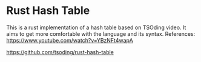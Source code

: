 # Rust Hash Table

This is a rust implementation of a hash table based on TSOding video. It aims to get more comfortable with the language and its syntax.
References:
https://www.youtube.com/watch?v=YBzNFt4wapA

https://github.com/tsoding/rust-hash-table
